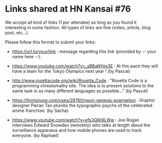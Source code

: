 Links shared at HN Kansai #76
=============================

We accept all kind of links (1 per attendee) as long as you found it interesting in some fashion. All types of links are fine (video, article, blog post, etc...). 

Please follow this format to submit your links:
- https://url.to/your/link : message regarding this link (provided by -- your name here --).

- https://www.youtube.com/watch?v=_sBBaNYex3E  : At this pace they will have a team for the Tokyo Olympics next year ! (by Pascal)

- http://www.rosettacode.org/wiki/Rosetta_Code : "Rosetta Code is a programming chrestomathy site. The idea is to present solutions to the same task in as many different languages as possible..." (by Pascal)

- https://fontsinuse.com/uses/28760/neon-genesis-evangelion : Graphic designer Peiran Tan plumbs the typographic psyche of the celebrated anime franchise. (by Sacha)

- https://www.youtube.com/watch?v=efs3QRr8LWw : Joe Rogan interviews Edward Snowden (remotely) who talks at length about the surveillance apparatus and how mobile phones are used to track everyone. (by Raphael)
